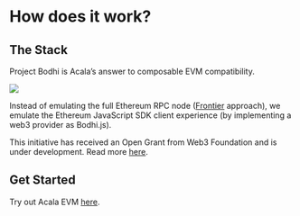 # How does it work?

## The Stack

Project Bodhi is Acala’s answer to composable EVM compatibility. 

![](https://i.imgur.com/gYegu9s.png)

Instead of emulating the full Ethereum RPC node \([Frontier](https://github.com/paritytech/frontier) approach\), we emulate the Ethereum JavaScript SDK client experience \(by implementing a web3 provider as Bodhi.js\).

This initiative has received an Open Grant from Web3 Foundation and is under development. Read more [here](https://github.com/AcalaNetwork/Open-Grants-Program/blob/master/applications/project_bodhi.md).

## Get Started

Try out Acala EVM [here](https://wiki.acala.network/build/development-guide/deploy-smart-contracts/get-started).



